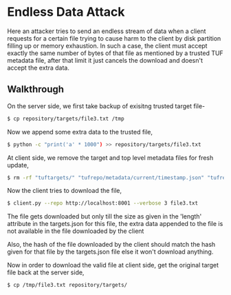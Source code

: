 # Endless Data Attack

Here an attacker tries to send an endless stream of data when a client requests for a certain file trying to cause harm to the client by disk partition filling up or memory exhaustion. 
In such a case, the client must accept exactly the same number of bytes of that file as mentioned by a trusted TUF metadata file, after that limit it just cancels the download and doesn't accept the extra data.

## Walkthrough 

On the server side, we first take backup of exisitng trusted target file-

```Bash
$ cp repository/targets/file3.txt /tmp
```
Now we append some extra data to the trusted file, 
```Bash
$ python -c "print('a' * 1000") >> repository/targets/file3.txt
```
At client side, we remove the target and top level metadata files for fresh update,
```Bash
$ rm -rf "tuftargets/" "tufrepo/metadata/current/timestamp.json" "tufrepo/metadata/current/snapshot.json"
```
Now the client tries to download the file, 
```Bash
$ client.py --repo http://localhost:8001 --verbose 3 file3.txt
```
The file gets downloaded but only till the size as given in the 'length' attribute in the targets.json for this file, 
the extra data appended to the file is not available in the file downloaded by the client

Also, the hash of the file downloaded by the client should match the hash given for that file by the targets.json file else it won't download anything.

Now in order to download the valid file at client side, get the original target file back at the server side,
```Bash
$ cp /tmp/file3.txt repository/targets/
```



